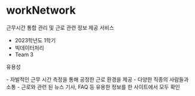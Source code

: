 # workNetwork
근무시간 통합 관리 및 근로 관련 정보 제공 서비스
<br>
  - 2023학년도 1학기
  - 빅데이터처리
  - Team 3
<p>
  유용성
</p>
- 자발적인 근무 시간 측정을 통해 공정한 근로 환경을 제공
- 다양한 직종의 사람들과 소통
- 근로와 관련 된 뉴스 기사, FAQ 등 유용한 정보를 한 사이트에서 모두 확인
